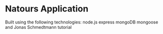 # Natours Application

Built using the following technologies:
node.js
express
mongoDB
mongoose
and Jonas Schmedtmann tutorial